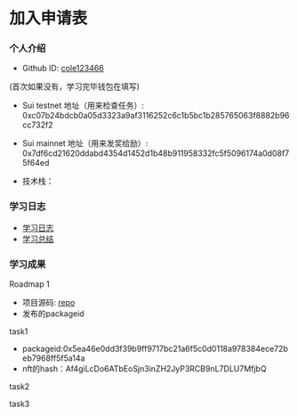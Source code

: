 # 加入申请表

### 个人介绍

* Github ID: [cole123466](https://github.com/cole123466)


(首次如果没有，学习完毕钱包在填写)
* Sui testnet 地址（用来检查任务）: 0xc07b24bdcb0a05d3323a9af3116252c6c1b5bc1b285765063f8882b96cc732f2
* Sui mainnet 地址（用来发奖给励）: 0x7df6cd21620ddabd4354d1452d1b48b911958332fc5f5096174a0d08f75f64ed

* 技术栈：

### 学习日志

- [学习日志](.md)
- [学习总结](.md)

### 学习成果

Roadmap  1  
- 项目源码: [repo](https://github.com/xxx)
- 发布的packageid

task1
* packageid:0x5ea46e0dd3f39b9ff9717bc21a6f5c0d0118a978384ece72beb7968ff5f5a14a
* nft的hash：Af4giLcDo6ATbEoSjn3inZH2JyP3RCB9nL7DLU7MfjbQ


task2



task3